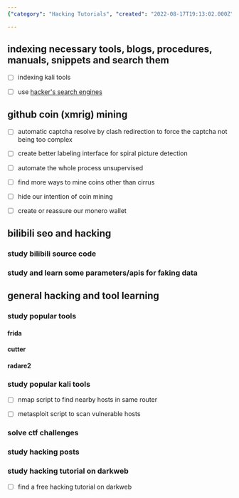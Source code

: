```yaml
---
{"category": "Hacking Tutorials", "created": "2022-08-17T19:13:02.000Z", "date": "2022-08-17 19:13:02", "description": "This article provides insights on locating free hacking tutorials and optimizing hacking schedules. It covers various indexing tools, search engines, GitHub coin mining, SEO enhancements, and utilizes popular hacking tools such as Frida, Cutter, Radare2, and solves CTF challenges.", "modified": "2022-09-02T02:46:29.632Z", "tags": ["schedule"], "title": "hacking schedules"}

---
```


## indexing necessary tools, blogs, procedures, manuals, snippets and search them

- [ ] indexing kali tools

- [ ] use [hacker's search engines](https://github.com/edoardottt/awesome-hacker-search-engines)

## github coin (xmrig) mining

- [ ] automatic captcha resolve by clash redirection to force the captcha not being too complex

- [ ] create better labeling interface for spiral picture detection

- [ ] automate the whole process unsupervised

- [ ] find more ways to mine coins other than cirrus

- [ ] hide our intention of coin mining

- [ ] create or reassure our monero wallet

## bilibili seo and hacking

### study bilibili source code

### study and learn some parameters/apis for faking data

## general hacking and tool learning

### study popular tools

#### frida

#### cutter

#### radare2

### study popular kali tools

- [ ] nmap script to find nearby hosts in same router

- [ ] metasploit script to scan vulnerable hosts

### solve ctf challenges

### study hacking posts

### study hacking tutorial on darkweb

- [ ] find a free hacking tutorial on darkweb
